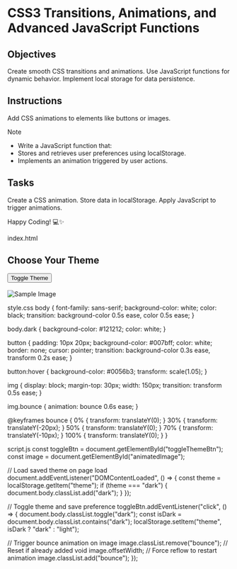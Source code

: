 # CSS3 Transitions, Animations, and Advanced JavaScript Functions

## Objectives

Create smooth CSS transitions and animations.
Use JavaScript functions for dynamic behavior.
Implement local storage for data persistence.

## Instructions
Add CSS animations to elements like buttons or images.

>[!NOTE]
> - Write a JavaScript function that:
> - Stores and retrieves user preferences using localStorage.
> - Implements an animation triggered by user actions.

## Tasks

Create a CSS animation.
Store data in localStorage.
Apply JavaScript to trigger animations.

Happy Coding! 💻✨

index.html
<!DOCTYPE html>
<html lang="en">
<head>
  <meta charset="UTF-8">
  <title>CSS Animation + localStorage</title>
  <link rel="stylesheet" href="styles.css">
</head>
<body>
  <h2>Choose Your Theme</h2>
  <button id="toggleThemeBtn">Toggle Theme</button>
  <br><br>
  <img id="animatedImage" src="https://via.placeholder.com/150" alt="Sample Image">

  <script src="script.js"></script>
</body>
</html>

style.css
body {
  font-family: sans-serif;
  background-color: white;
  color: black;
  transition: background-color 0.5s ease, color 0.5s ease;
}

body.dark {
  background-color: #121212;
  color: white;
}

button {
  padding: 10px 20px;
  background-color: #007bff;
  color: white;
  border: none;
  cursor: pointer;
  transition: background-color 0.3s ease, transform 0.2s ease;
}

button:hover {
  background-color: #0056b3;
  transform: scale(1.05);
}

img {
  display: block;
  margin-top: 30px;
  width: 150px;
  transition: transform 0.5s ease;
}

img.bounce {
  animation: bounce 0.6s ease;
}

@keyframes bounce {
  0%   { transform: translateY(0); }
  30%  { transform: translateY(-20px); }
  50%  { transform: translateY(0); }
  70%  { transform: translateY(-10px); }
  100% { transform: translateY(0); }
}

script.js
const toggleBtn = document.getElementById("toggleThemeBtn");
const image = document.getElementById("animatedImage");

// Load saved theme on page load
document.addEventListener("DOMContentLoaded", () => {
  const theme = localStorage.getItem("theme");
  if (theme === "dark") {
    document.body.classList.add("dark");
  }
});

// Toggle theme and save preference
toggleBtn.addEventListener("click", () => {
  document.body.classList.toggle("dark");
  const isDark = document.body.classList.contains("dark");
  localStorage.setItem("theme", isDark ? "dark" : "light");

  // Trigger bounce animation on image
  image.classList.remove("bounce"); // Reset if already added
  void image.offsetWidth; // Force reflow to restart animation
  image.classList.add("bounce");
});

